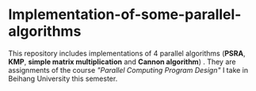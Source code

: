 # Implementation-of-some-parallel-algorithms

This repository includes implementations of 4 parallel algorithms (**PSRA**, **KMP**, **simple matrix multiplication** and **Cannon 
algorithm**) . They are assignments of the course *"Parallel Computing Program Design"* I take in Beihang University this semester.
